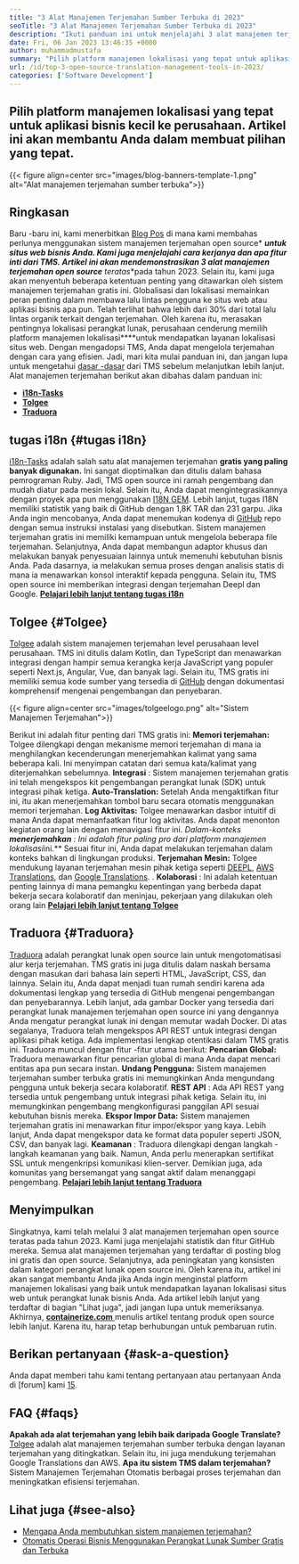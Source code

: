 ```yaml
---
title: "3 Alat Manajemen Terjemahan Sumber Terbuka di 2023" 
seoTitle: "3 Alat Manajemen Terjemahan Sumber Terbuka di 2023" 
description: "Ikuti panduan ini untuk menjelajahi 3 alat manajemen terjemahan sumber terbuka teratas pada tahun 2023. Ketiga TM gratis dan menawarkan fitur yang kaya untuk mengelola lokalisasi." 
date: Fri, 06 Jan 2023 13:46:35 +0000
author: muhammadmustafa
summary: "Pilih platform manajemen lokalisasi yang tepat untuk aplikasi bisnis tingkat kecil ke perusahaan. Artikel ini akan membantu Anda dalam membuat pilihan yang tepat." 
url: /id/top-3-open-source-translation-management-tools-in-2023/
categories: ['Software Development']
---
```


## Pilih platform manajemen lokalisasi yang tepat untuk aplikasi bisnis kecil ke perusahaan. Artikel ini akan membantu Anda dalam membuat pilihan yang tepat.

{{< figure align=center src="images/blog-banners-template-1.png" alt="Alat manajemen terjemahan sumber terbuka">}}


## Ringkasan
Baru -baru ini, kami menerbitkan [Blog Pos][1] di mana kami membahas perlunya menggunakan sistem manajemen terjemahan open source* ***untuk situs web bisnis Anda. Kami juga menjelajahi cara kerjanya dan apa fitur inti dari TMS. Artikel ini akan mendemonstrasikan 3 alat manajemen terjemahan open source** teratas**pada tahun 2023. Selain itu, kami juga akan menyentuh beberapa ketentuan penting yang ditawarkan oleh sistem manajemen terjemahan gratis ini.
Globalisasi dan lokalisasi memainkan peran penting dalam membawa lalu lintas pengguna ke situs web atau aplikasi bisnis apa pun. Telah terlihat bahwa lebih dari 30% dari total lalu lintas organik terkait dengan terjemahan. Oleh karena itu, merasakan pentingnya lokalisasi perangkat lunak, perusahaan cenderung memilih platform manajemen lokalisasi****untuk mendapatkan layanan lokalisasi situs web. Dengan mengadopsi TMS, Anda dapat mengelola terjemahan dengan cara yang efisien. Jadi, mari kita mulai panduan ini, dan jangan lupa untuk mengetahui [dasar -dasar][1] dari TMS sebelum melanjutkan lebih lanjut.
Alat manajemen terjemahan berikut akan dibahas dalam panduan ini:
* [ **i18n-Tasks** ][2]
* [ **Tolgee** ][3]
* **[Traduora][4]** 

## tugas i18n {#tugas i18n}

[i18n-Tasks][5] adalah salah satu alat manajemen terjemahan **gratis yang paling banyak digunakan.** Ini sangat dioptimalkan dan ditulis dalam bahasa pemrograman Ruby. Jadi, TMS open source ini ramah pengembang dan mudah diatur pada mesin lokal. Selain itu, Anda dapat mengintegrasikannya dengan proyek apa pun menggunakan [I18N GEM][6]. Lebih lanjut, tugas I18N memiliki statistik yang baik di GitHub dengan 1,8K TAR dan 231 garpu.
Jika Anda ingin mencobanya, Anda dapat menemukan kodenya di [GitHub][7] repo dengan semua instruksi instalasi yang disebutkan. Sistem manajemen terjemahan gratis ini memiliki kemampuan untuk mengelola beberapa file terjemahan. Selanjutnya, Anda dapat membangun adaptor khusus dan melakukan banyak penyesuaian lainnya untuk memenuhi kebutuhan bisnis Anda. Pada dasarnya, ia melakukan semua proses dengan analisis statis di mana ia menawarkan konsol interaktif kepada pengguna. Selain itu, TMS open source ini memberikan integrasi dengan terjemahan Deepl dan Google.
**[Pelajari lebih lanjut tentang tugas i18n][5]**

## **Tolgee**  {#Tolgee}

[Tolgee][8] adalah sistem manajemen terjemahan level perusahaan level perusahaan. TMS ini ditulis dalam Kotlin, dan TypeScript dan menawarkan integrasi dengan hampir semua kerangka kerja JavaScript yang populer seperti Next.js, Angular, Vue, dan banyak lagi. Selain itu, TMS gratis ini memiliki semua kode sumber yang tersedia di [GitHub][9] dengan dokumentasi komprehensif mengenai pengembangan dan penyebaran.

{{< figure align=center src="images/tolgeelogo.png" alt="Sistem Manajemen Terjemahan">}}

Berikut ini adalah fitur penting dari TMS gratis ini:
**Memori terjemahan:**  Tolgee dilengkapi dengan mekanisme memori terjemahan di mana ia menghilangkan kecenderungan menerjemahkan kalimat yang sama beberapa kali. Ini menyimpan catatan dari semua kata/kalimat yang diterjemahkan sebelumnya.
**Integrasi** : Sistem manajemen terjemahan gratis ini telah mengekspos kit pengembangan perangkat lunak (SDK) untuk integrasi pihak ketiga.
**Auto-Translation:**  Setelah Anda mengaktifkan fitur ini, itu akan menerjemahkan tombol baru secara otomatis menggunakan memori terjemahan.
**Log Aktivitas:**  Tolgee menawarkan dasbor intuitif di mana Anda dapat memanfaatkan fitur log aktivitas. Anda dapat menonton kegiatan orang lain dengan menavigasi fitur ini.
**Dalam-konteks* ***menerjemahkan** : Ini adalah fitur paling pro dari platform manajemen lokalisasi**ini.** Sesuai fitur ini, Anda dapat melakukan terjemahan dalam konteks bahkan di lingkungan produksi.
**Terjemahan Mesin:**  Tolgee mendukung layanan terjemahan mesin pihak ketiga seperti [DEEPL][10], [AWS Translations][11], dan [Google Translations][12].
. **Kolaborasi** : Ini adalah ketentuan penting lainnya di mana pemangku kepentingan yang berbeda dapat bekerja secara kolaboratif dan meninjau, pekerjaan yang dilakukan oleh orang lain
[ **Pelajari lebih lanjut tentang Tolgee** ][8]

## **Traduora** {#Traduora}

[Traduora][13] adalah perangkat lunak open source lain untuk mengotomatisasi alur kerja terjemahan. TMS gratis ini juga ditulis dalam naskah bersama dengan masukan dari bahasa lain seperti HTML, JavaScript, CSS, dan lainnya. Selain itu, Anda dapat menjadi tuan rumah sendiri karena ada dokumentasi lengkap yang tersedia di GitHub mengenai pengembangan dan penyebarannya. Lebih lanjut, ada gambar Docker yang tersedia dari perangkat lunak manajemen terjemahan open source ini yang dengannya Anda mengatur perangkat lunak ini dengan memutar wadah Docker.
Di atas segalanya, Traduora telah mengekspos API REST untuk integrasi dengan aplikasi pihak ketiga. Ada implementasi lengkap otentikasi dalam TMS gratis ini.
Traduora muncul dengan fitur -fitur utama berikut:
**Pencarian Global:**  Traduora menawarkan fitur pencarian global di mana Anda dapat mencari entitas apa pun secara instan.
**Undang Pengguna:**  Sistem manajemen terjemahan sumber terbuka gratis ini memungkinkan Anda mengundang pengguna untuk bekerja secara kolaboratif.
**REST API** : Ada API REST yang tersedia untuk pengembang untuk integrasi pihak ketiga. Selain itu, ini memungkinkan pengembang mengkonfigurasi panggilan API sesuai kebutuhan bisnis mereka.
**Ekspor Impor Data:**  Sistem manajemen terjemahan gratis ini menawarkan fitur impor/ekspor yang kaya. Lebih lanjut, Anda dapat mengekspor data ke format data populer seperti JSON, CSV, dan banyak lagi.
**Keamanan** : Traduora dilengkapi dengan langkah -langkah keamanan yang baik. Namun, Anda perlu menerapkan sertifikat SSL untuk mengenkripsi komunikasi klien-server.
Demikian juga, ada komunitas yang bersemangat yang sangat aktif dalam menanggapi pengembang.
**[Pelajari lebih lanjut tentang Traduora][13]**

## Menyimpulkan
Singkatnya, kami telah melalui 3 alat manajemen terjemahan open source teratas pada tahun 2023. Kami juga menjelajahi statistik dan fitur GitHub mereka. Semua alat manajemen terjemahan yang terdaftar di posting blog ini gratis dan open source. Selanjutnya, ada peningkatan yang konsisten dalam kategori perangkat lunak open source ini. Oleh karena itu, artikel ini akan sangat membantu Anda jika Anda ingin menginstal platform manajemen lokalisasi yang baik untuk mendapatkan layanan lokalisasi situs web untuk perangkat lunak bisnis Anda. Ada artikel lebih lanjut yang terdaftar di bagian "Lihat juga", jadi jangan lupa untuk memeriksanya.
Akhirnya, [ **containerize.com** ][14] menulis artikel tentang produk open source lebih lanjut. Karena itu, harap tetap berhubungan untuk pembaruan rutin.

## Berikan pertanyaan {#ask-a-question}

Anda dapat memberi tahu kami tentang pertanyaan atau pertanyaan Anda di [forum] kami [15].

## FAQ {#faqs}

**Apakah ada alat terjemahan yang lebih baik daripada Google Translate?** 
[Tolgee][8] adalah alat manajemen terjemahan sumber terbuka dengan layanan terjemahan yang ditingkatkan. Selain itu, ini juga mendukung terjemahan Google Translations dan AWS.
**Apa itu sistem TMS dalam terjemahan?** 
Sistem Manajemen Terjemahan Otomatis berbagai proses terjemahan dan meningkatkan efisiensi terjemahan.

## Lihat juga {#see-also}

  * [Mengapa Anda membutuhkan sistem manajemen terjemahan?][1]
  * [Otomatis Operasi Bisnis Menggunakan Perangkat Lunak Sumber Gratis dan Terbuka][16]



[1]: https://blog.containerize.com/software-development/why-do-you-need-a-translation-management-system/
[2]: #i18n-tasks
[3]: #Tolgee
[4]: #Traduora
[5]: https://glebm.github.io/i18n-tasks/
[6]: https://github.com/svenfuchs/i18n
[7]: https://github.com/glebm/i18n-tasks
[8]: https://tolgee.io/
[9]: https://github.com/tolgee/tolgee-platform
[10]: https://www.deepl.com/en/translator
[11]: https://aws.amazon.com/translate/
[12]: https://translate.google.com/
[13]: https://traduora.co/
[14]: https://www.containerize.com/
[15]: https://forum.containerize.com/
[16]: https://blog.containerize.com/blogging/automate-business-operations-using-open-source-software/

